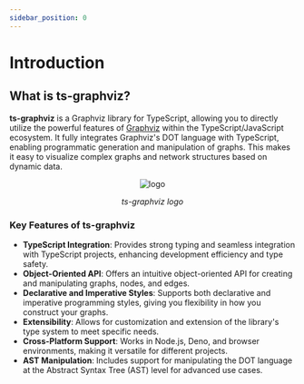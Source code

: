 ```yaml
---
sidebar_position: 0
---
```

# Introduction

## What is ts-graphviz?

**ts-graphviz** is a Graphviz library for TypeScript, allowing you to directly utilize the powerful features of [Graphviz](https://graphviz.gitlab.io/) within the TypeScript/JavaScript ecosystem. It fully integrates Graphviz's DOT language with TypeScript, enabling programmatic generation and manipulation of graphs. This makes it easy to visualize complex graphs and network structures based on dynamic data.

<div align="center">

![logo](/img/logo.png)

<i>ts-graphviz logo</i>
</div>

### Key Features of ts-graphviz

- **TypeScript Integration**: Provides strong typing and seamless integration with TypeScript projects, enhancing development efficiency and type safety.
- **Object-Oriented API**: Offers an intuitive object-oriented API for creating and manipulating graphs, nodes, and edges.
- **Declarative and Imperative Styles**: Supports both declarative and imperative programming styles, giving you flexibility in how you construct your graphs.
- **Extensibility**: Allows for customization and extension of the library's type system to meet specific needs.
- **Cross-Platform Support**: Works in Node.js, Deno, and browser environments, making it versatile for different projects.
- **AST Manipulation**: Includes support for manipulating the DOT language at the Abstract Syntax Tree (AST) level for advanced use cases.
